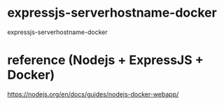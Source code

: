 # expressjs-serverhostname-docker
expressjs-serverhostname-docker

# reference (Nodejs + ExpressJS + Docker)
https://nodejs.org/en/docs/guides/nodejs-docker-webapp/
